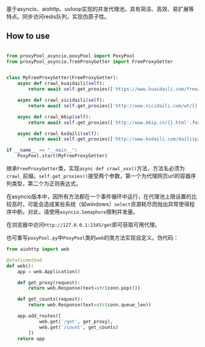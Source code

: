 基于asyncio、aiohttp、uvloop实现的并发代理池，具有简洁、高效、易扩展等特点。同步访问redis队列，实现伪原子性。

## How to use
```python
  
from proxyPool_asyncio.poxyPool import PoxyPool
from proxyPool_asyncio.freeProxyGetter import FreeProxyGetter


class MyFreeProxyGetter(FreeProxyGetter):
    async def crawl_kuaidaili(self):
        return await self.get_proxies(['https://www.kuaidaili.com/free/inha/{}/'.format(page) for page in range(1, 2)], r'<td data-title="IP">([\d\.]+?)</td>\s*<td data-title="PORT">(\w+)</td>')

    async def crawl_xicidaili(self):
        return await self.get_proxies(['http://www.xicidaili.com/wt/{}'.format(page) for page in range(1, 3)], r'<td>([\d\.]+?)</td>\s*<td>(\d+?)</td>')

    async def crawl_66ip(self):
        return await self.get_proxies(['http://www.66ip.cn/{}.html'.format(page) for page in range(1, 5)], r'<td>([\d\.]+?)</td>\s*<td>(\d+?)</td>')

    async def crawl_kxdaili(self):
        return await self.get_proxies(['http://www.kxdaili.com/dailiip/1/{}.html'.format(page) for page in range(1, 4)], r'<td>([\d\.]+?)</td>\s*<td>(\d+?)</td>')

if __name__ == "__main__":
    PoxyPool.start(MyFreeProxyGetter)
```

继承`FreeProxyGetter`类，实现`async def crawl_xxx()`方法，方法名必须为`crawl_`前缀。`self.get_proxies()`接受两个参数，第一个为代理网页url的容器序列类型，第二个为正则表达式。

在asyncio版本中，因所有方法都在一个事件循环中运行，在代理池上限设置的比较高时，可能会造成某些系统（如windows）`select`资源耗尽而抛出异常使得程序中断。对此，请使用`asyncio.Semaphore`限制并发量。

在浏览器中访问`http://127.0.0.1:2345/get`即可获取可用代理。

也可重写`poxyPool.py`中`PoxyPool`类的`web`的类方法实现自定义。伪代码：
```python
from aiohttp import web

@staticmethod
def web():
    app = web.Application()

    def get_proxy(request):
        return web.Response(text=str(conn.pop()))

    def get_counts(request):
        return web.Response(text=str(conn.queue_len))

    app.add_routes([
            web.get('/get', get_proxy),
            web.get('/count', get_counts)
        ])
    return app

```